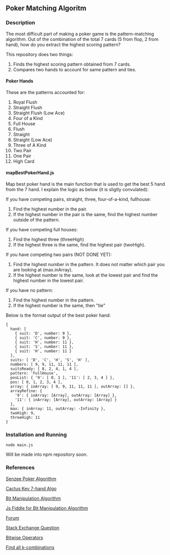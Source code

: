 ## Poker Matching Algoritm

### Description
The most difficult part of making a poker game is the pattern-matching algorithm. 
Out of the combination of the total 7 cards (5 from flop, 2 from hand), how do you extract the highest scoring pattern? 

This repository does two things:
1. Finds the highest scoring pattern obtained from 7 cards.
2. Compares two hands to account for same pattern and ties.

#### Poker Hands 

These are the patterns accounted for:

1. Royal Flush
2. Straight Flush 
3. Straight Flush (Low Ace)
4. Four of a Kind
5. Full House
6. Flush
7. Straight
8. Straight (Low Ace)
9. Three of A Kind
10. Two Pair
11. One Pair
12. High Card 

#### mapBestPokerHand.js

Map best poker hand is the main function that is used to get the best 5 hand from the 7 hand. I explain the logic as below (it is sligtly convulated):

If you have competing pairs, straight, three, four-of-a-kind, fullhouse: 
1. Find the highest number in the pair. 
2. If the highest number in the pair is the same, find the highest number outside of the pattern.

If you have competing full houses:
1. Find the highest three (threeHigh)
2. If the highest three is the same, find the highest pair (twoHigh). 

If you have competing two pairs (NOT DONE YET):
1. Find the highest number in the pattern. It does not matter which pair you are looking at (max.inArray).
2. If the highest number is the same, look at the lowest pair and find the highest number in the lowest pair.

If you have no pattern: 
1. Find the highest number in the pattern.
2. If the highest number is the same, then "tie" 


Below is the format output of the best poker hand:

```
{
  hand: [
    { suit: 'D', number: 9 },
    { suit: 'C', number: 9 },
    { suit: 'H', number: 11 },
    { suit: 'S', number: 11 },
    { suit: 'H', number: 11 }
  ],
  suits: [ 'D', 'C', 'H', 'S', 'H' ],
  numbers: [ 9, 9, 11, 11, 11 ],
  suitsReady: [ 8, 2, 4, 1, 4 ],
  pattern: 'FullHouse',
  posList: { '9': [ 0, 1 ], '11': [ 2, 3, 4 ] },
  pos: [ 0, 1, 2, 3, 4 ],
  array: { inArray: [ 9, 9, 11, 11, 11 ], outArray: [] },
  arrayRefine: {
    '9': { inArray: [Array], outArray: [Array] },
    '11': { inArray: [Array], outArray: [Array] }
  },
  max: { inArray: 11, outArray: -Infinity },
  twoHigh: 9,
  threeHigh: 11
}
```

### Installation and Running 

```
node main.js
```

Will be made into npm repository soon.

### References

[Senzee Poker Algorithm](http://senzee.blogspot.com/2007/01/7.html)

[Cactus Kev 7-hand Algo](http://suffe.cool/poker/evaluator.html)

[Bit Manipulation Algorithm](https://www.codeproject.com/Articles/569271/A-Poker-hand-analyzer-in-JavaScript-using-bit-math)

[Js Fiddle for Bit Manipulation Algorithm](http://jsfiddle.net/subskybox/r4mSF/)

[Forum](http://archives1.twoplustwo.com/showflat.php?Cat=0&Number=8513906&amp;amp;amp;page=2&fpart=1&vc=1)

[Stack Exchange Question](https://stackoverflow.com/questions/42379988/how-do-i-evaluate-texas-hold-em-hands-with-javascript)

[Bitwise Operators](https://developer.mozilla.org/en-US/docs/Web/JavaScript/Reference/Operators/Bitwise_Operators)

[Find all k-combinations](https://gist.github.com/axelpale/3118596)
